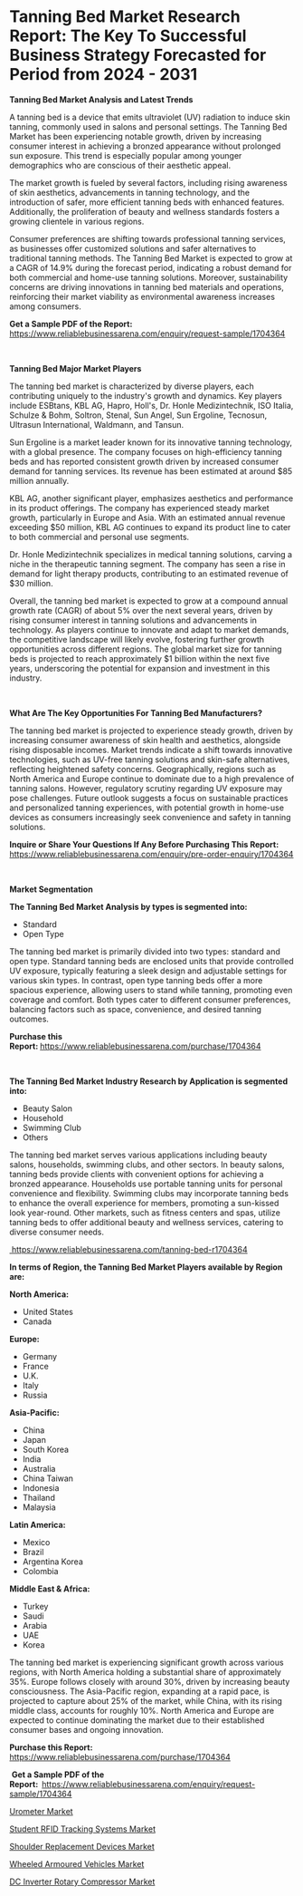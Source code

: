 <p><h1>Tanning Bed Market Research Report: The Key To Successful Business Strategy Forecasted for Period from 2024 - 2031</h1></p><p><strong>Tanning Bed Market Analysis and Latest Trends</strong></p>
<p><p>A tanning bed is a device that emits ultraviolet (UV) radiation to induce skin tanning, commonly used in salons and personal settings. The Tanning Bed Market has been experiencing notable growth, driven by increasing consumer interest in achieving a bronzed appearance without prolonged sun exposure. This trend is especially popular among younger demographics who are conscious of their aesthetic appeal.</p><p>The market growth is fueled by several factors, including rising awareness of skin aesthetics, advancements in tanning technology, and the introduction of safer, more efficient tanning beds with enhanced features. Additionally, the proliferation of beauty and wellness standards fosters a growing clientele in various regions. </p><p>Consumer preferences are shifting towards professional tanning services, as businesses offer customized solutions and safer alternatives to traditional tanning methods. The Tanning Bed Market is expected to grow at a CAGR of 14.9% during the forecast period, indicating a robust demand for both commercial and home-use tanning solutions. Moreover, sustainability concerns are driving innovations in tanning bed materials and operations, reinforcing their market viability as environmental awareness increases among consumers.</p></p>
<p><strong>Get a Sample PDF of the Report:&nbsp;</strong> <a href="https://www.reliablebusinessarena.com/enquiry/request-sample/1704364?utm_campaign=1730&utm_medium=2&utm_source=Github&utm_content=ia&utm_term=21102024&utm_id=tanning-bed">https://www.reliablebusinessarena.com/enquiry/request-sample/1704364</a></p>
<p>&nbsp;</p>
<p><strong>Tanning Bed Major Market Players</strong></p>
<p><p>The tanning bed market is characterized by diverse players, each contributing uniquely to the industry's growth and dynamics. Key players include ESBtans, KBL AG, Hapro, Holl's, Dr. Honle Medizintechnik, ISO Italia, Schulze & Bohm, Soltron, Stenal, Sun Angel, Sun Ergoline, Tecnosun, Ultrasun International, Waldmann, and Tansun.</p><p>Sun Ergoline is a market leader known for its innovative tanning technology, with a global presence. The company focuses on high-efficiency tanning beds and has reported consistent growth driven by increased consumer demand for tanning services. Its revenue has been estimated at around $85 million annually.</p><p>KBL AG, another significant player, emphasizes aesthetics and performance in its product offerings. The company has experienced steady market growth, particularly in Europe and Asia. With an estimated annual revenue exceeding $50 million, KBL AG continues to expand its product line to cater to both commercial and personal use segments.</p><p>Dr. Honle Medizintechnik specializes in medical tanning solutions, carving a niche in the therapeutic tanning segment. The company has seen a rise in demand for light therapy products, contributing to an estimated revenue of $30 million.</p><p>Overall, the tanning bed market is expected to grow at a compound annual growth rate (CAGR) of about 5% over the next several years, driven by rising consumer interest in tanning solutions and advancements in technology. As players continue to innovate and adapt to market demands, the competitive landscape will likely evolve, fostering further growth opportunities across different regions. The global market size for tanning beds is projected to reach approximately $1 billion within the next five years, underscoring the potential for expansion and investment in this industry.</p></p>
<p>&nbsp;</p>
<p><strong>What Are The Key Opportunities For Tanning Bed Manufacturers?</strong></p>
<p><p>The tanning bed market is projected to experience steady growth, driven by increasing consumer awareness of skin health and aesthetics, alongside rising disposable incomes. Market trends indicate a shift towards innovative technologies, such as UV-free tanning solutions and skin-safe alternatives, reflecting heightened safety concerns. Geographically, regions such as North America and Europe continue to dominate due to a high prevalence of tanning salons. However, regulatory scrutiny regarding UV exposure may pose challenges. Future outlook suggests a focus on sustainable practices and personalized tanning experiences, with potential growth in home-use devices as consumers increasingly seek convenience and safety in tanning solutions.</p></p>
<p><strong>Inquire or Share Your Questions If Any Before Purchasing This Report:</strong> <a href="https://www.reliablebusinessarena.com/enquiry/pre-order-enquiry/1704364?utm_campaign=1730&utm_medium=2&utm_source=Github&utm_content=ia&utm_term=21102024&utm_id=tanning-bed">https://www.reliablebusinessarena.com/enquiry/pre-order-enquiry/1704364</a></p>
<p>&nbsp;</p>
<p><strong>Market Segmentation</strong></p>
<p><strong>The Tanning Bed Market Analysis by types is segmented into:</strong></p>
<p><ul><li>Standard</li><li>Open Type</li></ul></p>
<p><p>The tanning bed market is primarily divided into two types: standard and open type. Standard tanning beds are enclosed units that provide controlled UV exposure, typically featuring a sleek design and adjustable settings for various skin types. In contrast, open type tanning beds offer a more spacious experience, allowing users to stand while tanning, promoting even coverage and comfort. Both types cater to different consumer preferences, balancing factors such as space, convenience, and desired tanning outcomes.</p></p>
<p><strong>Purchase this Report:&nbsp;</strong><a href="https://www.reliablebusinessarena.com/purchase/1704364?utm_campaign=1730&utm_medium=2&utm_source=Github&utm_content=ia&utm_term=21102024&utm_id=tanning-bed">https://www.reliablebusinessarena.com/purchase/1704364</a></p>
<p>&nbsp;</p>
<p><strong>The Tanning Bed Market Industry Research by Application is segmented into:</strong></p>
<p><ul><li>Beauty Salon</li><li>Household</li><li>Swimming Club</li><li>Others</li></ul></p>
<p><p>The tanning bed market serves various applications including beauty salons, households, swimming clubs, and other sectors. In beauty salons, tanning beds provide clients with convenient options for achieving a bronzed appearance. Households use portable tanning units for personal convenience and flexibility. Swimming clubs may incorporate tanning beds to enhance the overall experience for members, promoting a sun-kissed look year-round. Other markets, such as fitness centers and spas, utilize tanning beds to offer additional beauty and wellness services, catering to diverse consumer needs.</p></p>
<p><a href="https://www.reliablebusinessarena.com/tanning-bed-r1704364?utm_campaign=1730&utm_medium=2&utm_source=Github&utm_content=ia&utm_term=21102024&utm_id=tanning-bed">&nbsp;https://www.reliablebusinessarena.com/tanning-bed-r1704364</a></p>
<p><strong>In terms of Region, the Tanning Bed Market Players available by Region are:</strong></p>
<p>
    <p> <strong> North America: </strong>
        <ul>
            <li>United States</li>
            <li>Canada</li>
        </ul>
        </p> 
    <p> <strong> Europe: </strong>
        <ul>
            <li>Germany</li>
            <li>France</li>
            <li>U.K.</li>
            <li>Italy</li>
            <li>Russia</li>
        </ul>
        </p> 
    <p> <strong> Asia-Pacific: </strong>
        <ul>
            <li>China</li>
            <li>Japan</li>
            <li>South Korea</li>
            <li>India</li>
            <li>Australia</li>
            <li>China Taiwan</li>
            <li>Indonesia</li>
            <li>Thailand</li>
            <li>Malaysia</li>
        </ul>
        </p> 
    <p> <strong> Latin America: </strong>
        <ul>
            <li>Mexico</li>
            <li>Brazil</li>
            <li>Argentina Korea</li>
            <li>Colombia</li>
        </ul>
        </p> 
    <p> <strong> Middle East & Africa: </strong>
        <ul>
            <li>Turkey</li>
            <li>Saudi</li>
            <li>Arabia</li>
            <li>UAE</li>
            <li>Korea</li>
        </ul>
    </p>
    </p>
<p><p>The tanning bed market is experiencing significant growth across various regions, with North America holding a substantial share of approximately 35%. Europe follows closely with around 30%, driven by increasing beauty consciousness. The Asia-Pacific region, expanding at a rapid pace, is projected to capture about 25% of the market, while China, with its rising middle class, accounts for roughly 10%. North America and Europe are expected to continue dominating the market due to their established consumer bases and ongoing innovation.</p></p>
<p><strong>Purchase this Report: </strong><a href="https://www.reliablebusinessarena.com/purchase/1704364?utm_campaign=1730&utm_medium=2&utm_source=Github&utm_content=ia&utm_term=21102024&utm_id=tanning-bed">https://www.reliablebusinessarena.com/purchase/1704364</a></p>
<p>&nbsp;<strong>Get a Sample PDF of the Report:&nbsp;&nbsp;</strong><a href="https://www.reliablebusinessarena.com/enquiry/request-sample/1704364?utm_campaign=1730&utm_medium=2&utm_source=Github&utm_content=ia&utm_term=21102024&utm_id=tanning-bed">https://www.reliablebusinessarena.com/enquiry/request-sample/1704364</a></p>
<p><strong></strong></p>
<p><p><a href="https://www.linkedin.com/pulse/urometer-market-global-regional-analysis-focus-region-country-level-hq1rf?utm_campaign=1730&utm_medium=2&utm_source=Github&utm_content=ia&utm_term=21102024&utm_id=tanning-bed">Urometer Market</a></p><p><a href="https://github.com/gailasejs/Market-Research-Report-List-1/blob/main/student-rfid-tracking-systems-market.md?utm_campaign=1730&utm_medium=2&utm_source=Github&utm_content=ia&utm_term=21102024&utm_id=tanning-bed">Student RFID Tracking Systems Market</a></p><p><a href="https://www.linkedin.com/pulse/shoulder-replacement-devices-market-dynamics-application-types-3o0yf?utm_campaign=1730&utm_medium=2&utm_source=Github&utm_content=ia&utm_term=21102024&utm_id=tanning-bed">Shoulder Replacement Devices Market</a></p><p><a href="https://www.linkedin.com/pulse/wheeled-armoured-vehicles-market-size-status-forecast-2024-2031-hpbwf?utm_campaign=1730&utm_medium=2&utm_source=Github&utm_content=ia&utm_term=21102024&utm_id=tanning-bed">Wheeled Armoured Vehicles Market</a></p><p><a href="https://issuu.com/reportprime-2/docs/dc-inverter-rotary-compressor-marke_368f2de6515616?utm_campaign=1730&utm_medium=2&utm_source=Github&utm_content=ia&utm_term=21102024&utm_id=tanning-bed">DC Inverter Rotary Compressor Market</a></p></p>